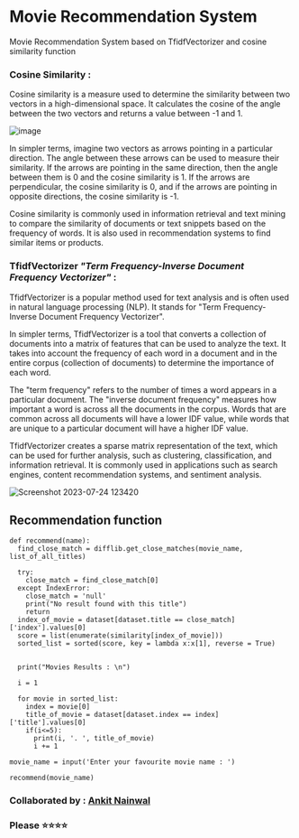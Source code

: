 # Movie Recommendation System 


Movie Recommendation System based on TfidfVectorizer and cosine similarity function 

### Cosine Similarity : 
   Cosine similarity is a measure used to determine the similarity between two vectors in a high-dimensional space. It calculates the cosine of the angle between the two vectors and returns a value between -1 and 1.

![image](https://user-images.githubusercontent.com/78251168/227769415-0367c033-f3fe-4b32-bf5d-36d05879e3fc.png)


In simpler terms, imagine two vectors as arrows pointing in a particular direction. The angle between these arrows can be used to measure their similarity. If the arrows are pointing in the same direction, then the angle between them is 0 and the cosine similarity is 1. If the arrows are perpendicular, the cosine similarity is 0, and if the arrows are pointing in opposite directions, the cosine similarity is -1.

Cosine similarity is commonly used in information retrieval and text mining to compare the similarity of documents or text snippets based on the frequency of words. It is also used in recommendation systems to find similar items or products.

### TfidfVectorizer *"Term Frequency-Inverse Document Frequency Vectorizer"*  : 
   TfidfVectorizer is a popular method used for text analysis and is often used in natural language processing (NLP). It stands for "Term Frequency-Inverse Document Frequency Vectorizer".

In simpler terms, TfidfVectorizer is a tool that converts a collection of documents into a matrix of features that can be used to analyze the text. It takes into account the frequency of each word in a document and in the entire corpus (collection of documents) to determine the importance of each word.

The "term frequency" refers to the number of times a word appears in a particular document. The "inverse document frequency" measures how important a word is across all the documents in the corpus. Words that are common across all documents will have a lower IDF value, while words that are unique to a particular document will have a higher IDF value.

TfidfVectorizer creates a sparse matrix representation of the text, which can be used for further analysis, such as clustering, classification, and information retrieval. It is commonly used in applications such as search engines, content recommendation systems, and sentiment analysis.

![Screenshot 2023-07-24 123420](https://github.com/nano-bot01/Movie-Recommender-Web-Application/assets/78251168/e86a4319-c187-45d3-bb3e-fbde6b622357)



## Recommendation function 
```
def recommend(name):
  find_close_match = difflib.get_close_matches(movie_name, list_of_all_titles)
  
  try:
    close_match = find_close_match[0]
  except IndexError:
    close_match = 'null'
    print("No result found with this title")
    return 
  index_of_movie = dataset[dataset.title == close_match]['index'].values[0]
  score = list(enumerate(similarity[index_of_movie]))
  sorted_list = sorted(score, key = lambda x:x[1], reverse = True)


  print("Movies Results : \n")

  i = 1

  for movie in sorted_list:
    index = movie[0]
    title_of_movie = dataset[dataset.index == index]['title'].values[0]
    if(i<=5):
      print(i, '. ', title_of_movie)
      i += 1
```

```
movie_name = input('Enter your favourite movie name : ')

recommend(movie_name)
```



### Collaborated by : [Ankit Nainwal](https://github.com/nano-bot01)

### Please ⭐⭐⭐⭐
